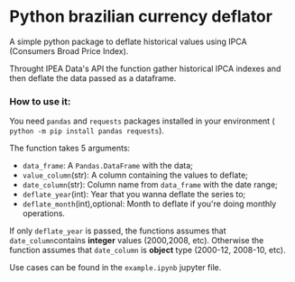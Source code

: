 # Python brazilian currency deflator

A simple python package to deflate historical values using IPCA (Consumers Broad Price Index).

Throught IPEA Data's API the function gather historical IPCA indexes and then deflate the data passed as a dataframe.

### How to use it:

You need `pandas` and `requests` packages installed in your environment ( `python -m pip install pandas requests`).

The function takes 5 arguments:
- `data_frame`: A `Pandas.DataFrame` with the data;
- `value_column`(str): A column containing the values to deflate;
- `date_column`(str): Column name from `data_frame` with the date range;
- `deflate_year`(int): Year that you wanna deflate the series to;
- `deflate_month`(int),optional: Month to deflate if you're doing monthly operations.

If only `deflate_year` is passed, the functions assumes that `date_column`contains **integer** values (2000,2008, etc). Otherwise the function assumes that `date_column` is **object** type (2000-12, 2008-10, etc).

Use cases can be found in the `example.ipynb` jupyter file.
